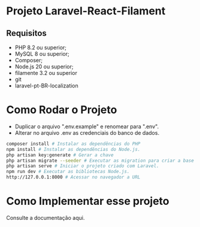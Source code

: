 # Projeto Laravel-React-Filament
## Requisitos

* PHP 8.2 ou superior;
* MySQL 8 ou superior;
* Composer;
* Node.js 20 ou superior;
* filamente 3.2 ou superior
* git
* laravel-pt-BR-localization

# Como Rodar o Projeto

* Duplicar o arquivo ".env.example" e renomear para ".env".
* Alterar no arquivo .env as credenciais do banco de dados.
```sh
composer install # Instalar as dependências do PHP
npm install # Instalar as dependências do Node.js.
php artisan key:generate # Gerar a chave
php artisan migrate --seeder # Executar as migration para criar a base de dados e as tabelas.
php artisan serve # Iniciar o projeto criado com Laravel.
npm run dev # Executar as bibliotecas Node.js.
http://127.0.0.1:8000 # Acessar no navegador a URL
```
# Como Implementar esse projeto
Consulte a documentação aqui.